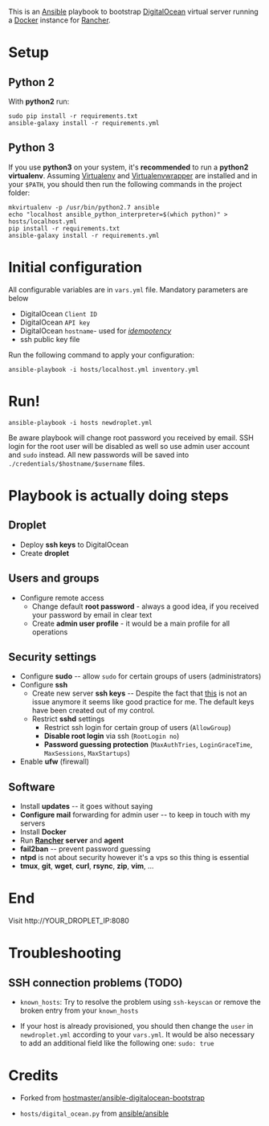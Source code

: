 This is an [Ansible](http://ansible.com) playbook to bootstrap [DigitalOcean](https://www.digitalocean.com/) virtual server running a [Docker](https://www.docker.com/) instance for [Rancher](http://www.rancher.io/).

# Setup

## Python 2
With **python2** run:
```
sudo pip install -r requirements.txt
ansible-galaxy install -r requirements.yml
```

## Python 3
If you use **python3** on your system, it's **recommended** to run a **python2 virtualenv**. Assuming [Virtualenv](http://virtualenv.readthedocs.org/en/latest/) and [Virtualenvwrapper](http://virtualenvwrapper.readthedocs.org/en/latest/) are installed and in your `$PATH`, you should then run the following commands in the project folder:

```
mkvirtualenv -p /usr/bin/python2.7 ansible
echo "localhost ansible_python_interpreter=$(which python)" > hosts/localhost.yml
pip install -r requirements.txt
ansible-galaxy install -r requirements.yml
```

# Initial configuration

All configurable variables are in `vars.yml` file. Mandatory parameters are below
* DigitalOcean `Client ID`
* DigitalOcean `API key`
* DigitalOcean `hostname`- used for *[idempotency](http://docs.ansible.com/glossary.html#idempotency)*
* ssh public key file

Run the following command to apply your configuration:
```
ansible-playbook -i hosts/localhost.yml inventory.yml
```

# Run!

```
ansible-playbook -i hosts newdroplet.yml
```
Be aware playbook will change root password you received by email. SSH login for the root user will be disabled as well
so use admin user account and `sudo` instead. All new passwords will be saved into `./credentials/$hostname/$username` files.

# Playbook is actually doing steps

## Droplet
* Deploy **ssh keys** to DigitalOcean
* Create **droplet**

## Users and groups
* Configure remote access
  * Change default **root password** - always a good idea, if you received your password by email in clear text
  * Create **admin user profile** - it would be a main profile for all operations

## Security settings
* Configure **sudo** -- allow `sudo` for certain groups of users (administrators)
* Configure **ssh**
  * Create new server **ssh keys** -- Despite the fact that [this](https://www.digitalocean.com/company/blog/avoid-duplicate-ssh-host-keys/) is not an issue anymore it seems like good practice for me. The default keys have been created out of my control.
  * Restrict **sshd** settings
    * Restrict ssh login for certain group of users (`AllowGroup`)
    * **Disable root login** via ssh (`RootLogin no`)
    * **Password guessing protection** (`MaxAuthTries`, `LoginGraceTime`, `MaxSessions`, `MaxStartups`)
* Enable **ufw** (firewall)

## Software

* Install **updates** -- it goes without saying
* **Configure mail** forwarding for admin user -- to keep in touch with my servers
* Install **Docker**
* Run **[Rancher](http://www.rancher.io/) server** and **agent**
* **fail2ban** -- prevent password guessing
* **ntpd** is not about security however it's a vps so this thing is essential
* **tmux**, **git**, **wget**, **curl**, **rsync**, **zip**, **vim**, ...


# End

Visit http://YOUR_DROPLET_IP:8080

# Troubleshooting

## SSH connection problems (TODO)
- `known_hosts`: Try to resolve the problem using `ssh-keyscan` or remove the broken entry from your `known_hosts`

- If your host is already provisioned, you should then change the `user` in `newdroplet.yml` according to your `vars.yml`. It would be also necessary to add an additional field like the following one:
`sudo: true`

# Credits

- Forked from [hostmaster/ansible-digitalocean-bootstrap](https://github.com/hostmaster/ansible-digitalocean-bootstrap)

- `hosts/digital_ocean.py` from [ansible/ansible](https://github.com/ansible/ansible)
